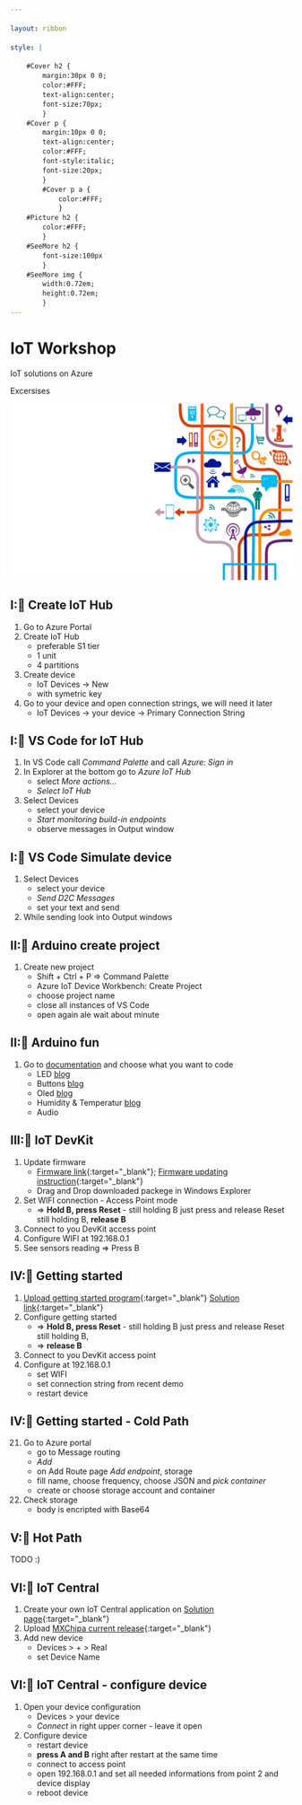 ```yaml
---

layout: ribbon

style: |

    #Cover h2 {
        margin:30px 0 0;
        color:#FFF;
        text-align:center;
        font-size:70px;
        }
    #Cover p {
        margin:10px 0 0;
        text-align:center;
        color:#FFF;
        font-style:italic;
        font-size:20px;
        }
        #Cover p a {
            color:#FFF;
            }
    #Picture h2 {
        color:#FFF;
        }
    #SeeMore h2 {
        font-size:100px
        }
    #SeeMore img {
        width:0.72em;
        height:0.72em;
        }
---
```


# IoT Workshop
 
 IoT solutions on Azure
 
 Excersises


![](pictures/cover.jpg)


## I:🌸 Create IoT Hub

1. Go to Azure Portal
1. Create IoT Hub
    - preferable S1 tier
    - 1 unit
    - 4 partitions
1. Create device
    - IoT Devices -> New 
    - with symetric key
1. Go to your device and open connection strings, we will need it later
    - IoT Devices -> your device -> Primary Connection String

## I:🌸 VS Code for IoT Hub

1. In VS Code call *Command Palette* and call *Azure: Sign in*
1. In Explorer at the bottom go to *Azure IoT Hub*
    - select *More actions...*
    - *Select IoT Hub*
1. Select Devices
    - select your device
    - *Start monitoring build-in endpoints*
    - observe messages in Output window

## I:🌸 VS Code Simulate device

1. Select Devices
    - select your device
    - *Send D2C Messages*
    - set your text and send
1. While sending look into Output windows

## II:🥀 Arduino create project

1. Create new project 
    - Shift + Ctrl + P => Command Palette
    - Azure IoT Device Workbench: Create Project  
    - choose project name
    - close all instances of VS Code
    - open again ale wait about minute

## II:🥀 Arduino fun

1. Go to [documentation](https://microsoft.github.io/azure-iot-developer-kit/docs/apis/hts221/) and choose what you want to code
    - LED [blog](https://www.programistkaikot.pl/2020/01/mxchip-zabawy-dioda.html)
    - Buttons [blog](https://www.programistkaikot.pl/2020/01/mxchip-obsuga-przyciskow-uzytkownika.html)
    - Oled [blog](https://www.programistkaikot.pl/2020/01/mxchip-oled-display.html)
    - Humidity & Temperatur [blog](https://www.programistkaikot.pl/2020/02/mxchip-czujnik-wilgotnosci-powietrza.html)
    - Audio 

## III:💮 IoT DevKit

1. Update firmware
    - [Firmware link](https://bit.ly/2riKrLw){:target="_blank"}; [Firmware updating instruction](https://bit.ly/34Pug60){:target="_blank"}
    - Drag and Drop downloaded packege in Windows Explorer
1. Set WIFI connection - Access Point mode
    - => **Hold B, press Reset** - still holding B just press and release Reset still holding B, **release B**
1. Connect to you DevKit access point
1. Configure WIFI at 192.168.0.1        
1. See sensors reading => Press B

## IV:🌹 Getting started 

1. [Upload getting started program](https://aka.ms/devkit/prod/getstarted/latest){:target="_blank"}  [Solution link](https://docs.microsoft.com/en-us/samples/azure-samples/mxchip-iot-devkit-get-started/sample/){:target="_blank"}
1. Configure getting started
	- => **Hold B, press Reset** - still holding B just press and release Reset still holding B,
    - => **release B**
1. Connect to you DevKit access point
1. Configure at 192.168.0.1
    - set WIFI
    - set connection string from recent demo        
	- restart device

## IV:🌹 Getting started - Cold Path

21. Go to Azure portal
	- go to Message routing
	- *Add*
    - on Add Route page *Add endpoint*, storage
    - fill name, choose frequency, choose JSON and *pick container*
    - create or choose storage account and container
22. Check storage
    - body is encripted with Base64

## V:🌺 Hot Path
   TODO :) 
 


## VI:🌵 IoT Central
1. Create your own IoT Central application on [Solution page](https://aka.ms/iotcentral){:target="_blank"}
1. Upload [MXChipa current release](https://aka.ms/iotcentral-docs-MXChip-releases){:target="_blank"}
1. Add new device 
    - Devices > + > Real
    - set Device Name

## VI:🌵 IoT Central - configure device
1. Open your device configuration
    - Devices > your device 
    - *Connect* in right upper corner - leave it open
1. Configure device
    - restart device
    - **press A and B** right after restart at the same time
    - connect to access point 
    - open 192.168.0.1 and set all needed informations from point 2 and device display
    - reboot device


